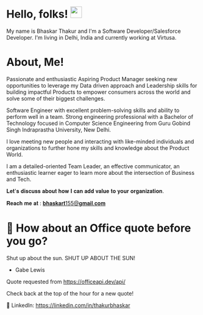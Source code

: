 <!---
BhaskarThakur1997/BhaskarThakur1997 is a ✨ special ✨ repository because its `README.md` (this file) appears on your GitHub profile.
You can click the Preview link to take a look at your changes.
--->

# Hello, folks! <img src="https://raw.githubusercontent.com/MartinHeinz/MartinHeinz/master/wave.gif" width="30px">
My name is Bhaskar Thakur and I'm a Software Developer/Salesforce Developer. I'm living in Delhi, India and currently working at Virtusa.

# About, Me! 
Passionate and enthusiastic Aspiring Product Manager seeking new opportunities to leverage my Data driven approach and Leadership skills for building impactful Products to empower consumers across the world and solve some of their biggest challenges.

Software Engineer with excellent problem-solving skills and ability to perform well in a team. Strong engineering professional with a Bachelor of Technology focused in Computer Science Engineering from Guru Gobind Singh Indraprastha University, New Delhi.

I love meeting new people and interacting with like-minded individuals and organizations to further hone my skills and knowledge about the Product World.

I am a detailed-oriented Team Leader, an effective communicator, an enthusiastic learner eager to learn more about the intersection of Business and Tech.

𝐋𝐞𝐭'𝐬 𝐝𝐢𝐬𝐜𝐮𝐬𝐬 𝐚𝐛𝐨𝐮𝐭 𝐡𝐨𝐰 𝐈 𝐜𝐚𝐧 𝐚𝐝𝐝 𝐯𝐚𝐥𝐮𝐞 𝐭𝐨 𝐲𝐨𝐮𝐫 𝐨𝐫𝐠𝐚𝐧𝐢𝐳𝐚𝐭𝐢𝐨𝐧.

𝐑𝐞𝐚𝐜𝐡 𝐦𝐞 𝐚𝐭 : 𝐛𝐡𝐚𝐬𝐤𝐚𝐫𝐭155@𝐠𝐦𝐚𝐢𝐥.𝐜𝐨𝐦

# 📣 How about an Office quote before you go?
Shut up about the sun. SHUT UP ABOUT THE SUN!

- Gabe Lewis

Quote requested from https://officeapi.dev/api/

Check back at the top of the hour for a new quote!

💼 LinkedIn: https://linkedin.com/in/thakurbhaskar

